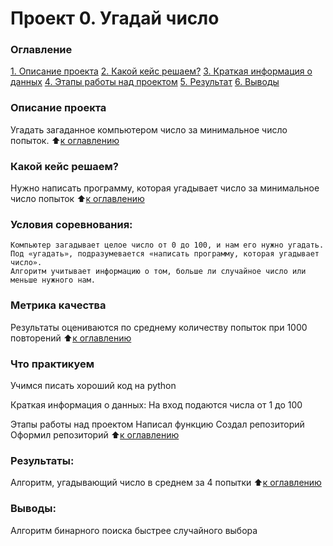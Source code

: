 # Проект 0. Угадай число
### Оглавление

[1. Описание проекта](.README.md###Описание-проекта)
[2. Какой кейс решаем?](.README.md####Какой-кейс-решаем)
[3. Краткая информация о данных](.README.md####Краткая-информация-о-данных)
[4. Этапы работы над проектом](.README.md####Этапы-работы-над-проектом)
[5. Результат](.README.md####Результат)
[6. Выводы](.README.md####Выводы)

### Описание проекта

Угадать загаданное компьютером число за минимальное число попыток.
:arrow_up:[к оглавлению](_)

### Какой кейс решаем?

Нужно написать программу, которая угадывает число за минимальное число попыток
:arrow_up:[к оглавлению](_)

### Условия соревнования:

    Компьютер загадывает целое число от 0 до 100, и нам его нужно угадать.
    Под «угадать», подразумевается «написать программу, которая угадывает число».
    Алгоритм учитывает информацию о том, больше ли случайное число или меньше нужного нам.

### Метрика качества
Результаты оцениваются по среднему количеству попыток при 1000 повторений
:arrow_up:[к оглавлению](_)

### Что практикуем
Учимся писать хороший код на python

Краткая информация о данных:
На вход подаются числа от 1 до 100

Этапы работы над проектом
    Написал функцию
    Создал репозиторий
    Оформил репозиторий
:arrow_up:[к оглавлению](_)

### Результаты:

Алгоритм, угадывающий число в среднем за 4 попытки
:arrow_up:[к оглавлению](_)

### Выводы:

Алгоритм бинарного поиска быстрее случайного выбора
